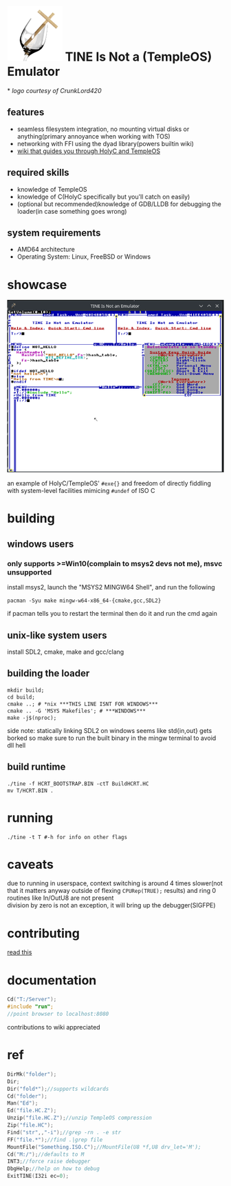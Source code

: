 # ![](./logo.png) TINE Is Not a (TempleOS) Emulator
 \* *logo courtesy of CrunkLord420*

## features
- seamless filesystem integration, no mounting virtual disks or anything(primary annoyance when working with TOS)
- networking with FFI using the dyad library(powers builtin wiki)
- [wiki that guides you through HolyC and TempleOS](#documentation)

## required skills
 - knowledge of TempleOS
 - knowledge of C(HolyC specifically but you'll catch on easily)
 - (optional but recommended)knowledge of GDB/LLDB for debugging the loader(in case something goes wrong)

## system requirements
 - AMD64 architecture
 - Operating System: Linux, FreeBSD or Windows

# showcase
![](./showcase.png)

an example of HolyC/TempleOS' `#exe{}` and freedom of directly fiddling with system-level facilities mimicing `#undef` of ISO C

# **building**
## windows users
### only supports >=Win10(complain to msys2 devs not me), msvc unsupported
install msys2, launch the "MSYS2 MINGW64 Shell", and run the following
```
pacman -Syu make mingw-w64-x86_64-{cmake,gcc,SDL2}
```
if pacman tells you to restart the terminal then do it and run the cmd again
## unix-like system users
install SDL2, cmake, make and gcc/clang
## building the loader
```
mkdir build;
cd build;
cmake ..; # *nix ***THIS LINE ISNT FOR WINDOWS***
cmake .. -G 'MSYS Makefiles'; # ***WINDOWS***
make -j$(nproc);
```
side note: statically linking SDL2 on windows seems like std{in,out} gets borked so make sure to run the built binary in the mingw terminal to avoid dll hell
## build runtime
```
./tine -f HCRT_BOOTSTRAP.BIN -ctT BuildHCRT.HC
mv T/HCRT.BIN .
```
# running
```
./tine -t T #-h for info on other flags
```
# caveats
due to running in userspace, context switching is around 4 times slower(not that it matters anyway outside of flexing `CPURep(TRUE);` results) and ring 0 routines like In/OutU8 are not present <br>
division by zero is not an exception, it will bring up the debugger(SIGFPE)

# contributing
[read this](./contrib.md)

# documentation
```C
Cd("T:/Server");
#include "run";
//point browser to localhost:8080
```
contributions to wiki appreciated

# ref
```C
DirMk("folder");
Dir;
Dir("fold*");//supports wildcards
Cd("folder");
Man("Ed");
Ed("file.HC.Z");
Unzip("file.HC.Z");//unzip TempleOS compression
Zip("file.HC");
Find("str",,"-i");//grep -rn . -e str
FF("file.*");//find .|grep file
MountFile("Something.ISO.C");//MountFile(U8 *f,U8 drv_let='M');
Cd("M:/");//defaults to M
INT3;//force raise debugger
DbgHelp;//help on how to debug
ExitTINE(I32i ec=0);
```
